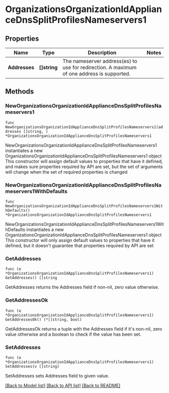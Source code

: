 # OrganizationsOrganizationIdApplianceDnsSplitProfilesNameservers1

## Properties

Name | Type | Description | Notes
------------ | ------------- | ------------- | -------------
**Addresses** | **[]string** | The nameserver address(es) to use for redirection. A maximum of one address is supported. | 

## Methods

### NewOrganizationsOrganizationIdApplianceDnsSplitProfilesNameservers1

`func NewOrganizationsOrganizationIdApplianceDnsSplitProfilesNameservers1(addresses []string, ) *OrganizationsOrganizationIdApplianceDnsSplitProfilesNameservers1`

NewOrganizationsOrganizationIdApplianceDnsSplitProfilesNameservers1 instantiates a new OrganizationsOrganizationIdApplianceDnsSplitProfilesNameservers1 object
This constructor will assign default values to properties that have it defined,
and makes sure properties required by API are set, but the set of arguments
will change when the set of required properties is changed

### NewOrganizationsOrganizationIdApplianceDnsSplitProfilesNameservers1WithDefaults

`func NewOrganizationsOrganizationIdApplianceDnsSplitProfilesNameservers1WithDefaults() *OrganizationsOrganizationIdApplianceDnsSplitProfilesNameservers1`

NewOrganizationsOrganizationIdApplianceDnsSplitProfilesNameservers1WithDefaults instantiates a new OrganizationsOrganizationIdApplianceDnsSplitProfilesNameservers1 object
This constructor will only assign default values to properties that have it defined,
but it doesn't guarantee that properties required by API are set

### GetAddresses

`func (o *OrganizationsOrganizationIdApplianceDnsSplitProfilesNameservers1) GetAddresses() []string`

GetAddresses returns the Addresses field if non-nil, zero value otherwise.

### GetAddressesOk

`func (o *OrganizationsOrganizationIdApplianceDnsSplitProfilesNameservers1) GetAddressesOk() (*[]string, bool)`

GetAddressesOk returns a tuple with the Addresses field if it's non-nil, zero value otherwise
and a boolean to check if the value has been set.

### SetAddresses

`func (o *OrganizationsOrganizationIdApplianceDnsSplitProfilesNameservers1) SetAddresses(v []string)`

SetAddresses sets Addresses field to given value.



[[Back to Model list]](../README.md#documentation-for-models) [[Back to API list]](../README.md#documentation-for-api-endpoints) [[Back to README]](../README.md)


